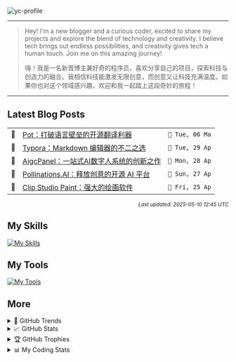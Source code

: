 ![yc-profile](./resource/profile-banner.gif)

---

> Hey! I'm a new blogger and a curious coder, excited to share my projects and explore the blend of technology and creativity. I believe tech brings out endless possibilities, and creativity gives tech a human touch. Join me on this amazing journey!
> 
> 嗨！我是一名新晋博主兼好奇的程序员，喜欢分享自己的项目，探索科技与创造力的融合。我相信科技能激发无限创意，而创意又让科技充满温度。如果你也对这个领域感兴趣，欢迎和我一起踏上这段奇妙的旅程！
---

<!-- BLOG-POSTS:START -->
## Latest Blog Posts

<table>
<tr>
  <td>📝</td>
  <td><a href='https://ninblog.ycstation.work/post/25050601/'>Pot：打破语言壁垒的开源翻译利器</a></td>
  <td><code>📅 Tue, 06 Ma</code></td>
</tr>
<tr>
  <td>📝</td>
  <td><a href='https://ninblog.ycstation.work/post/25042901/'>Typora：Markdown 编辑器的不二之选</a></td>
  <td><code>📅 Tue, 29 Ap</code></td>
</tr>
<tr>
  <td>📝</td>
  <td><a href='https://ninblog.ycstation.work/post/25042801/'>AigcPanel：一站式AI数字人系统的创新之作</a></td>
  <td><code>📅 Mon, 28 Ap</code></td>
</tr>
<tr>
  <td>📝</td>
  <td><a href='https://ninblog.ycstation.work/post/25042701/'>Pollinations.AI：释放创意的开源 AI 平台</a></td>
  <td><code>📅 Sun, 27 Ap</code></td>
</tr>
<tr>
  <td>📝</td>
  <td><a href='https://ninblog.ycstation.work/post/25042501/'>Clip Studio Paint：强大的绘画软件</a></td>
  <td><code>📅 Fri, 25 Ap</code></td>
</tr>
</table>

<p align='right'><sup><i>Last updated: 2025-05-10 12:45 UTC</i></sup></p>

<!-- BLOG-POSTS:END -->

## My Skills

[![My Skills](https://skillicons.dev/icons?i=java,kotlin,nodejs,discordjs,bots,django,docker,html,css,js,bootstrap,jquery,electron,express,flask,gcp,git,githubactions,kafka,markdown,mongodb,mysql,npm,python,redis,spring,yarn&perline=10)](https://skillicons.dev)

## My Tools

[![My Tools](https://skillicons.dev/icons?i=androidstudio,apple,arch,arduino,bash,cloudflare,codepen,debian,discord,github,gmail,heroku,idea,instagram,linkedin,linux,mastodon,mint,notion,postman,powershell,raspberrypi,stackoverflow,twitter,ubuntu,vercel,vscode,webstorm,windows&perline=10)](https://skillicons.dev)

## More

<details>

  <summary>🌟 GitHub Trends</summary>

  <a href="#">![Github stats](https://api.githubtrends.io/user/svg/9guest/langs?time_range=one_year&include_private=True&loc_metric=changed&compact=True&theme=classic)</a>
  <a href="#">![Top Langs](https://api.githubtrends.io/user/svg/9guest/repos?time_range=one_year&group=other&loc_metric=changed&theme=classic)</a>

</details>

<details>

  <summary>📈 GitHub Stats</summary>

  | <a href="#"><img align="center" src="https://github-readme-stats.vercel.app/api?username=9guest&show_icons=true&include_all_commits=true&theme=transparent&hide_border=true" alt="9guest's github stats" /></a> | <a href="#"><img align="center" src="https://github-readme-stats.vercel.app/api/top-langs/?username=9guest&layout=compact&theme=transparent&hide_border=true" /></a> |
| ------------- | ------------- |

</details>

<details>

  <summary>🏆 GitHub Trophies</summary>

  ![My GitHub trophies](https://github-profile-trophy.vercel.app/?username=9guest&theme=radical&no-frame=true&no-bg=true)

</details>

<details>
  
  <summary>📊 My Coding Stats</summary>
 
  <br>

  ![My's WakaTime stats](https://github-readme-stats.vercel.app/api/wakatime?username=kyuguest\&layout=compact)
  
  <!--START_SECTION:waka-->
![Code Time](http://img.shields.io/badge/Code%20Time-117%20hrs%2046%20mins-blue)

![Profile Views](http://img.shields.io/badge/Profile%20Views-15-blue)

📅 **I'm Most Productive on Monday** 

```text
Monday                   5 commits           ██████████████░░░░░░░░░░░   55.56 % 
Tuesday                  0 commits           ░░░░░░░░░░░░░░░░░░░░░░░░░   00.00 % 
Wednesday                1 commits           ███░░░░░░░░░░░░░░░░░░░░░░   11.11 % 
Thursday                 0 commits           ░░░░░░░░░░░░░░░░░░░░░░░░░   00.00 % 
Friday                   2 commits           ██████░░░░░░░░░░░░░░░░░░░   22.22 % 
Saturday                 1 commits           ███░░░░░░░░░░░░░░░░░░░░░░   11.11 % 
Sunday                   0 commits           ░░░░░░░░░░░░░░░░░░░░░░░░░   00.00 % 
```


📊 **This Week I Spent My Time On** 

```text
🕑︎ Time Zone: Asia/Kuala_Lumpur

💬 Programming Languages: 
Other                    31 hrs 47 mins      ███████████████████░░░░░░   77.80 % 
Markdown                 4 hrs 29 mins       ███░░░░░░░░░░░░░░░░░░░░░░   10.99 % 
HTML                     3 hrs 21 mins       ██░░░░░░░░░░░░░░░░░░░░░░░   08.23 % 
YAML                     24 mins             ░░░░░░░░░░░░░░░░░░░░░░░░░   01.00 % 
JavaScript               18 mins             ░░░░░░░░░░░░░░░░░░░░░░░░░   00.75 % 

🔥 Editors: 
Chrome                   28 hrs 34 mins      █████████████████░░░░░░░░   69.93 % 
VS Code                  7 hrs 35 mins       █████░░░░░░░░░░░░░░░░░░░░   18.58 % 
Histre                   3 hrs 51 mins       ██░░░░░░░░░░░░░░░░░░░░░░░   09.43 % 
Cursor                   25 mins             ░░░░░░░░░░░░░░░░░░░░░░░░░   01.04 % 
Edge                     25 mins             ░░░░░░░░░░░░░░░░░░░░░░░░░   01.03 % 

🐱‍💻 Projects: 
nin-blog                 24 hrs 49 mins      ███████████████░░░░░░░░░░   60.75 % 
Unknown Project          3 hrs 52 mins       ██░░░░░░░░░░░░░░░░░░░░░░░   09.48 % 
Bumblezone               2 hrs 51 mins       ██░░░░░░░░░░░░░░░░░░░░░░░   06.98 % 
dls-worker               1 hr 59 mins        █░░░░░░░░░░░░░░░░░░░░░░░░   04.87 % 
v2rayNvpn                1 hr 57 mins        █░░░░░░░░░░░░░░░░░░░░░░░░   04.80 % 

💻 Operating System: 
Windows                  37 hrs              ███████████████████████░░   90.57 % 
Unknown OS               3 hrs 51 mins       ██░░░░░░░░░░░░░░░░░░░░░░░   09.43 % 
```

**I Mostly Code in JavaScript** 

```text
JavaScript               2 repos             ██████████░░░░░░░░░░░░░░░   40.00 % 
HTML                     2 repos             ██████████░░░░░░░░░░░░░░░   40.00 % 
CSS                      1 repo              █████░░░░░░░░░░░░░░░░░░░░   20.00 % 
```




 Last Updated on 10/05/2025 18:13:11 UTC
<!--END_SECTION:waka-->

</details>

